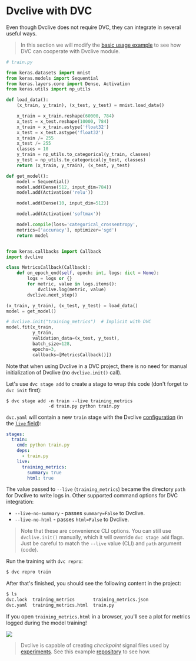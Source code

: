 # Dvclive with DVC

Even though Dvclive does not require DVC, they can integrate in several useful
ways.

> In this section we will modify the [basic usage example](/doc/dvclive/usage)
> to see how DVC can cooperate with Dvclive module.

```python
# train.py

from keras.datasets import mnist
from keras.models import Sequential
from keras.layers.core import Dense, Activation
from keras.utils import np_utils

def load_data():
    (x_train, y_train), (x_test, y_test) = mnist.load_data()

    x_train = x_train.reshape(60000, 784)
    x_test = x_test.reshape(10000, 784)
    x_train = x_train.astype('float32')
    x_test = x_test.astype('float32')
    x_train /= 255
    x_test /= 255
    classes = 10
    y_train = np_utils.to_categorical(y_train, classes)
    y_test = np_utils.to_categorical(y_test, classes)
    return (x_train, y_train), (x_test, y_test)

def get_model():
    model = Sequential()
    model.add(Dense(512, input_dim=784))
    model.add(Activation('relu'))

    model.add(Dense(10, input_dim=512))

    model.add(Activation('softmax'))

    model.compile(loss='categorical_crossentropy',
    metrics=['accuracy'], optimizer='sgd')
    return model


from keras.callbacks import Callback
import dvclive

class MetricsCallback(Callback):
    def on_epoch_end(self, epoch: int, logs: dict = None):
        logs = logs or {}
        for metric, value in logs.items():
            dvclive.log(metric, value)
        dvclive.next_step()

(x_train, y_train), (x_test, y_test) = load_data()
model = get_model()

# dvclive.init("training_metrics")  # Implicit with DVC
model.fit(x_train,
          y_train,
          validation_data=(x_test, y_test),
          batch_size=128,
          epochs=3,
          callbacks=[MetricsCallback()])
```

Note that when using Dvclive in a DVC project, there is no need for manual
initialization of Dvclive (no `dvclive.init()` call).

Let's use `dvc stage add` to create a stage to wrap this code (don't forget to
`dvc init` first):

```dvc
$ dvc stage add -n train --live training_metrics
                -d train.py python train.py
```

`dvc.yaml` will contain a new `train` stage with the Dvclive
[configuration](/doc/dvclive/usage#initial-configuration) (in the
[`live` field](docs/user-guide/project-structure/pipelines-files)):

```yaml
stages:
  train:
    cmd: python train.py
    deps:
      - train.py
    live:
      training_metrics:
        summary: true
        html: true
```

The value passed to `--live` (`training_metrics`) became the directory `path`
for Dvclive to write logs in. Other supported command options for DVC
integration:

- `--live-no-summary` - passes `summary=False` to Dvclive.
- `--live-no-html` - passes `html=False` to Dvclive.

> Note that these are convenience CLI options. You can still use
> `dvclive.init()` manually, which it will override `dvc stage add` flags. Just
> be careful to match the `--live` value (CLI) and `path` argument (code).

Run the training with `dvc repro`:

```bash
$ dvc repro train
```

After that's finished, you should see the following content in the project:

```bash
$ ls
dvc.lock  training_metrics       training_metrics.json
dvc.yaml  training_metrics.html  train.py
```

If you open `training_metrics.html` in a browser, you'll see a plot for metrics
logged during the model training!

![](/img/dvclive_report.png)

> Dvclive is capable of creating _checkpoint_ signal files used by
> [experiments](/doc/user-guide/experiment-management). See this example
> [repository](https://github.com/iterative/dvc-checkpoints-mnist) to see how.
